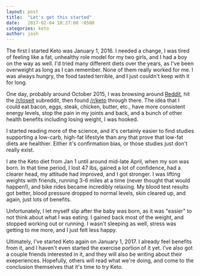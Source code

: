 ```yaml
---
layout: post
title:  "Let's get this started"
date:   2017-02-04 10:27:00 -0500
categories: keto
author: josh
---
```

The first I started Keto was January 1, 2016. I needed a change, I was tired of
feeling like a fat, unhealthy role model for my two girls, and I had a boy on
the way as well. I'd tried many different diets over the years, as I've been
overweight as long as I can remember. None of them really worked for me. I was
always hungry, the food tasted terrible, and I just couldn't keep with it for
long.

One day, probably around October 2015, I was browsing around
[Reddit](https://www.reddit.com), hit the [/r/loseit](https://www.reddit.com/r/loseit)
subreddit, then found [/r/keto](https://www.reddit.com/r/keto) through there.
The idea that I could eat bacon, eggs, steak, chicken, butter, etc., have more
consistent energy levels, stop the pain in my joints and back, and a bunch of
other health benefits including losing weight, I was hooked.

I started reading more of the science, and it's certainly easier to find studies
supporting a low-carb, high-fat lifestyle than any that prove that low-fat diets
are healthier. Either it's confirmation bias, or those studies just don't really
exist.

I ate the Keto diet from Jan 1 until around mid-late April, when my son was born.
In that time period, I lost 47 lbs, gained a lot of confidence, had a clearer
head, my attitude had improved, and I got stronger. I was lifting weights with
friends, running 3-6 miles at a time (never thought that would happen!), and
bike rides became incredibly relaxing. My blood test results got better, blood
pressure dropped to normal levels, skin cleared up, and again, just lots of
benefits.

Unfortunately, I let myself slip after the baby was born, as it was "easier" to
not think about what I was eating. I gained back most of the weight, and stopped
working out or running. I wasn't sleeping as well, stress was getting to me more,
and I just felt less happy.

Ultimately, I've started Keto again on January 1, 2017. I already feel benefits
from it, and I haven't even started the exercise portion of it yet. I've also
got a couple friends interested in it, and they will also be writing about their
exeperiences. Hopefully, others will read what we're doing, and come to the
conclusion themselves that it's time to try Keto.
